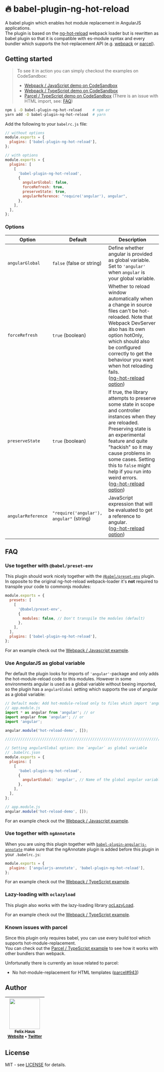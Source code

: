 # 🔥 babel-plugin-ng-hot-reload

A babel plugin which enables hot module replacement in AngularJS applications.<br />
The plugin is based on the [ng-hot-reload](https://github.com/noppa/ng-hot-reload) webpack loader but is rewritten as babel plugin so that it is compatible with es-module syntax and every bundler which supports the hot-replacement API (e.g. [webpack](https://webpack.js.org/) or [parcel](https://parceljs.org/)).

## Getting started

> To see it in action you can simply checkout the examples on CodeSandbox:
>
> - [Webpack / JavaScript demo on CodeSandbox ](https://codesandbox.io/s/github/ofhouse/babel-plugin-ng-hot-reload/tree/master/examples/javascript-webpack)
> - [Webpack / TypeScript demo on CodeSandbox](https://codesandbox.io/s/github/ofhouse/babel-plugin-ng-hot-reload/tree/master/examples/typescript-webpack)
> - [Parcel / TypeScript demo on CodeSandbox](https://codesandbox.io/s/github/ofhouse/babel-plugin-ng-hot-reload/tree/master/examples/typescript-parcel) (There is an issue with HTML import, see: [FAQ](#known-issues-with-parcel))

```sh
npm i -D babel-plugin-ng-hot-reload     # npm or
yarn add -D babel-plugin-ng-hot-reload  # yarn
```

Add the following to your `babelrc.js` file:

```js
// without options
module.exports = {
  plugins: ['babel-plugin-ng-hot-reload'],
};

// with options
module.exports = {
  plugins: [
    [
      'babel-plugin-ng-hot-reload',
      {
        angularGlobal: false,
        forceRefresh: true,
        preserveState: true,
        angularReference: "require('angular'), angular",
      },
    ],
  ],
};
```

### Options

| Option             | Default                                  | Description                                                                                                                                                                                                                                                                                                                                                                  |
| ------------------ | ---------------------------------------- | ---------------------------------------------------------------------------------------------------------------------------------------------------------------------------------------------------------------------------------------------------------------------------------------------------------------------------------------------------------------------------- |
| `angularGlobal`    | `false` (false or string)                | Define whether angular is provided as global variable. Set to `'angular'` when `angular` is your global variable.                                                                                                                                                                                                                                                            |
| `forceRefresh`     | `true` (boolean)                         | Whether to reload window automatically when a change in source files can't be hot-reloaded. Note that Webpack DevServer also has its own option hotOnly, which should also be configured correctly to get the behaviour you want when hot reloading fails.<br />([ng-hot-reload option](https://github.com/noppa/ng-hot-reload#client-options))                              |
| `preserveState`    | `true` (boolean)                         | If true, the library attempts to preserve some state in scope and controller instances when they are reloaded. Preserving state is an experimental feature and quite "hackish" so it may cause problems in some cases. Setting this to `false` might help if you run into weird errors.<br />([ng-hot-reload option](https://github.com/noppa/ng-hot-reload#client-options)) |
| `angularReference` | `"require('angular'), angular"` (string) | JavaScript expression that will be evaluated to get a reference to angular.<br />([ng-hot-reload option](https://github.com/noppa/ng-hot-reload#client-options))                                                                                                                                                                                                             |

## FAQ

### Use together with `@babel/preset-env`

This plugin should work nicely together with the [`@babel/preset-env`](https://babeljs.io/docs/en/babel-preset-env) plugin.
In opposite to the original ng-hot-reload webpack-loader it's **not** required to transpile your code to commonjs modules:

```js
module.exports = {
  presets: [
    [
      '@babel/preset-env',
      {
        modules: false, // Don't transpile the modules (default)
      },
    ],
  ],
  plugins: ['babel-plugin-ng-hot-reload'],
};
```

For an example check out the [Webpack / Javascript example](./examples/javascript-webpack/).

### Use AngularJS as global variable

Per default the plugin looks for imports of `'angular'`-package and only adds the hot-module-reload code to this modules.
However in some environments angular is used as a global variable without beeing imported, so the plugin has a `angularGlobal` setting which supports the use of angular as a global variable:

```js
// Default mode: Add hot-module-reload only to files which import 'angular'
// app.module.js
import * as angular from 'angular'; // or
import angular from 'angular'; // or
import 'angular';

angular.module('hot-reload-demo', []);

////////////////////////////////////////////////////////////////////////////////

// Setting angularGlobal option: Use `angular` as global variable
// .babelrc.json
module.exports = {
  plugins: [
    [
      'babel-plugin-ng-hot-reload',
      {
        angularGlobal: 'angular', // Name of the global angular variable
      },
    ],
  ],
};

// app.module.js
angular.module('hot-reload-demo', []);
```

For an example check out the [Webpack / Javascript example](./examples/javascript-webpack/).

### Use together with `ngAnnotate`

When you are using this plugin together with [`babel-plugin-angularjs-annotate`](https://github.com/schmod/babel-plugin-angularjs-annotate) make sure that the ngAnnotate plugin is added before this plugin in your `.babelrc.js`:

```js
module.exports = {
  plugins: ['angularjs-annotate', 'babel-plugin-ng-hot-reload'],
};
```

For an example check out the [Webpack / TypeScript example](./examples/typescript-webpack/).

### Lazy-loading with `oclazyload`

This plugin also works with the lazy-loading library [ocLazyLoad](https://oclazyload.readme.io/).

For an example check out the [Webpack / TypeScript example](./examples/typescript-webpack/).

### Known issues with parcel

Since this plugin only requires babel, you can use every build tool which supports hot-module-replacement.<br />
You can check out the [Parcel / TypeScript example](./examples/typescript-parcel/) to see how it works with other bundlers than webpack.

Unfortunatly there is currently an issue related to parcel:

- No hot-module-replacement for HTML templates ([parcel#943](https://github.com/parcel-bundler/parcel/issues/943))

## Author

<!-- prettier-ignore-start -->

| [<img src="https://avatars0.githubusercontent.com/u/472867?v=4" width="100px;"/><br /><sub><b>Felix Haus</b></sub>](https://github.com/ofhouse)<br /><sub>[Website](https://felix.house/) • [Twitter](https://twitter.com/ofhouse)</sub>|
| :---: |

<!-- prettier-ignore-end -->

## License

MIT - see [LICENSE](./LICENSE) for details.
